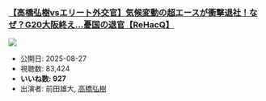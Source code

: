 ### [【高橋弘樹vsエリート外交官】気候変動の超エースが衝撃退社！なぜ？G20大阪終え…憂国の退官【ReHacQ】](https://www.youtube.com/watch?v=PvFVoM_px14)
[![](https://img.youtube.com/vi/PvFVoM_px14/hqdefault.jpg)](https://www.youtube.com/watch?v=PvFVoM_px14)
-   公開日: 2025-08-27
-   視聴数: 83,424
-   **いいね数: 927**
-   出演者: 前田雄大, [高橋弘樹](/rehacq_fan/people/高橋弘樹 "wikilink")

